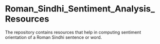 # Roman_Sindhi_Sentiment_Analysis_Resources
The repository contains resources that help in computing sentiment orientation of a Roman Sindhi sentence or word.
